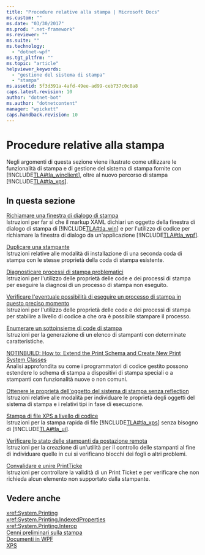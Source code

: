 ```yaml
---
title: "Procedure relative alla stampa | Microsoft Docs"
ms.custom: ""
ms.date: "03/30/2017"
ms.prod: ".net-framework"
ms.reviewer: ""
ms.suite: ""
ms.technology: 
  - "dotnet-wpf"
ms.tgt_pltfrm: ""
ms.topic: "article"
helpviewer_keywords: 
  - "gestione del sistema di stampa"
  - "stampa"
ms.assetid: 5f3d391a-4afd-49ee-ad99-ceb737c0c8a8
caps.latest.revision: 10
author: "dotnet-bot"
ms.author: "dotnetcontent"
manager: "wpickett"
caps.handback.revision: 10
---
```

# Procedure relative alla stampa
Negli argomenti di questa sezione viene illustrato come utilizzare le funzionalità di stampa e di gestione del sistema di stampa fornite con [!INCLUDE[TLA#tla_winclient](../../../../includes/tlasharptla-winclient-md.md)], oltre al nuovo percorso di stampa [!INCLUDE[TLA#tla_xps](../../../../includes/tlasharptla-xps-md.md)].  
  
## In questa sezione  
 [Richiamare una finestra di dialogo di stampa](../../../../docs/framework/wpf/advanced/how-to-invoke-a-print-dialog.md)  
 Istruzioni per far sì che il markup XAML dichiari un oggetto della finestra di dialogo di stampa di [!INCLUDE[TLA#tla_win](../../../../includes/tlasharptla-win-md.md)] e per l'utilizzo di codice per richiamare la finestra di dialogo da un'applicazione [!INCLUDE[TLA#tla_wpf](../../../../includes/tlasharptla-wpf-md.md)].  
  
 [Duplicare una stampante](../../../../docs/framework/wpf/advanced/how-to-clone-a-printer.md)  
 Istruzioni relative alle modalità di installazione di una seconda coda di stampa con le stesse proprietà della coda di stampa esistente.  
  
 [Diagnosticare processi di stampa problematici](../../../../docs/framework/wpf/advanced/how-to-diagnose-problematic-print-job.md)  
 Istruzioni per l'utilizzo delle proprietà delle code e dei processi di stampa per eseguire la diagnosi di un processo di stampa non eseguito.  
  
 [Verificare l'eventuale possibilità di eseguire un processo di stampa in questo preciso momento](../../../../docs/framework/wpf/advanced/how-to-discover-whether-a-print-job-can-be-printed-at-this-time-of-day.md)  
 Istruzioni per l'utilizzo delle proprietà delle code e dei processi di stampa per stabilire a livello di codice a che ora è possibile stampare il processo.  
  
 [Enumerare un sottoinsieme di code di stampa](../../../../docs/framework/wpf/advanced/how-to-enumerate-a-subset-of-print-queues.md)  
 Istruzioni per la generazione di un elenco di stampanti con determinate caratteristiche.  
  
 [NOTINBUILD: How to: Extend the Print Schema and Create New Print System Classes](http://msdn.microsoft.com/it-it/a3600218-1ea5-478a-9853-6560464f2885)  
 Analisi approfondita su come i programmatori di codice gestito possono estendere lo schema di stampa a dispositivi di stampa speciali o a stampanti con funzionalità nuove o non comuni.  
  
 [Ottenere le proprietà dell'oggetto del sistema di stampa senza reflection](../../../../docs/framework/wpf/advanced/how-to-get-print-system-object-properties-without-reflection.md)  
 Istruzioni relative alle modalità per individuare le proprietà degli oggetti del sistema di stampa e i relativi tipi in fase di esecuzione.  
  
 [Stampa di file XPS a livello di codice](../../../../docs/framework/wpf/advanced/how-to-programmatically-print-xps-files.md)  
 Istruzioni per la stampa rapida di file [!INCLUDE[TLA#tla_xps](../../../../includes/tlasharptla-xps-md.md)] senza bisogno di [!INCLUDE[TLA#tla_ui](../../../../includes/tlasharptla-ui-md.md)].  
  
 [Verificare lo stato delle stampanti da postazione remota](../../../../docs/framework/wpf/advanced/how-to-remotely-survey-the-status-of-printers.md)  
 Istruzioni per la creazione di un'utilità per il controllo delle stampanti al fine di individuare quelle in cui si verificano blocchi dei fogli o altri problemi.  
  
 [Convalidare e unire PrintTicke](../../../../docs/framework/wpf/advanced/how-to-validate-and-merge-printtickets.md)  
 Istruzioni per controllare la validità di un Print Ticket e per verificare che non richieda alcun elemento non supportato dalla stampante.  
  
## Vedere anche  
 <xref:System.Printing>   
 <xref:System.Printing.IndexedProperties>   
 <xref:System.Printing.Interop>   
 [Cenni preliminari sulla stampa](../../../../docs/framework/wpf/advanced/printing-overview.md)   
 [Documenti in WPF](../../../../docs/framework/wpf/advanced/documents-in-wpf.md)   
 [XPS](http://www.microsoft.com/xps)